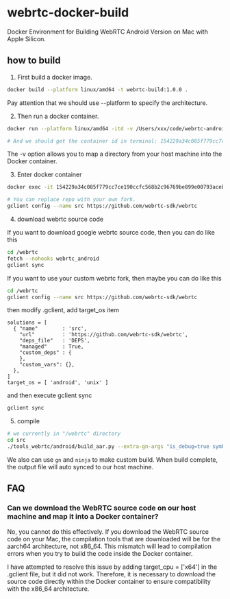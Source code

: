 # webrtc-docker-build
Docker Environment for Building WebRTC Android Version on Mac with Apple Silicon.

## how to build

1. First build a docker image.

``` bash
docker build --platform linux/amd64 -t webrtc-build:1.0.0 .
```

Pay attention that we should use --platform to specify the architecture.

2. Then run a docker container.

``` bash
docker run --platform linux/amd64 -itd -v /Users/xxx/code/webrtc-android:/webrtc webrtc-build:1.0.0 /bin/bash

# And we should get the container id in terminal: 154229a34c085f779cc7ce190ccfc568b2c96769be899e00793acebd47372aa3
```

The -v option allows you to map a directory from your host machine into the Docker container.

3. Enter docker container

``` bash
docker exec -it 154229a34c085f779cc7ce190ccfc568b2c96769be899e00793acebd47372aa3 /bin/bash

# You can replace repo with your own fork.
gclient config --name src https://github.com/webrtc-sdk/webrtc
```

4. download webrtc source code

If you want to download google webrtc source code, then you can do like this

``` bash
cd /webrtc
fetch --nohooks webrtc_android
gclient sync
```

If you want to use your custom webrtc fork, then maybe you can do like this

``` bash
cd /webrtc
gclient config --name src https://github.com/webrtc-sdk/webrtc
```

then modify .gclient, add target_os item

```
solutions = [
  { "name"        : 'src',
    "url"         : 'https://github.com/webrtc-sdk/webrtc',
    "deps_file"   : 'DEPS',
    "managed"     : True,
    "custom_deps" : {
    },
    "custom_vars": {},
  },
]
target_os = [ 'android', 'unix' ]
```

and then execute gclient sync

``` bash
gclient sync
```

5. compile

``` bash
# we currently in "/webrtc" directory
cd src
./tools_webrtc/android/build_aar.py --extra-gn-args "is_debug=true symbol_level=2 android_full_debug=true" --arch arm64-v8a
```

We also can use `gn` and `ninja` to make custom build. When build complete, the output file will auto synced to our host machine.


## FAQ

### Can we download the WebRTC source code on our host machine and map it into a Docker container?

No, you cannot do this effectively. If you download the WebRTC source code on your Mac, the compilation tools that are downloaded will be for the aarch64 architecture, not x86_64. This mismatch will lead to compilation errors when you try to build the code inside the Docker container.

I have attempted to resolve this issue by adding target_cpu = ['x64'] in the .gclient file, but it did not work. Therefore, it is necessary to download the source code directly within the Docker container to ensure compatibility with the x86_64 architecture.
